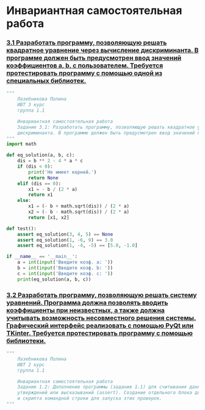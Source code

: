 # Инвариантная самостоятельная работа

### [3.1 Разработать программу, позволяющую решать квадратное уравнение через вычисление дискриминанта. В программе должен быть предусмотрен ввод значений коэффициентов a, b, c пользователем. Требуется протестировать программу с помощью одной из специальных библиотек.](https://replit.com/@PolinaLazebniko/sem6-Tema3-ISR-31#main.py)
```python
"""
    Лазебникова Полина 
    ИВТ 3 курс
    группа 1.1

    Инвариантная самостоятельная работа 
    Задание 3.1: Разработать программу, позволяющую решать квадратное уравнение через вычисление 
    дискриминанта. В программе должен быть предусмотрен ввод значений коэффициентов a, b, c пользователем. 
"""
import math

def eq_solution(a, b, c):
    dis = b ** 2 - 4 * a * c
    if (dis < 0):
        print('Не имеет корней.')
        return None
    elif (dis == 0):
        x1 = - b / (2 * a)
        return x1
    else:
        x1 = (- b + math.sqrt(dis)) / (2 * a)
        x2 = (- b - math.sqrt(dis)) / (2 * a)
        return [x1, x2]

def test():
    assert eq_solution(3, 4, 5) == None
    assert eq_solution(1, -6, 9) == 3.0
    assert eq_solution(1, -4, -5) == [5.0, -1.0]

if __name__ == '__main__':
    a = int(input('Введите коэф. а: '))
    b = int(input('Введите коэф. b: '))
    c = int(input('Введите коэф. c: '))
    print(eq_solution(a, b, c))
```
### [3.2 Разработать программу, позволяющую решать систему уравнений. Программа должна позволять вводить коэффициенты при неизвестных, а также должна учитывать возможность несовместного решения системы. Графический интерфейс реализовать с помощью PyQt или TKinter. Требуется протестировать программу с помощью библиотеки.](https://replit.com/@PolinaLazebniko/sem6-Tema3-ISR-32#main.py)
```python
"""
    Лазебникова Полина 
    ИВТ 2 курс
    группа 1.1

    Инвариантная самостоятельная работа 
    Задание 1.2: Дополнение программы (задание 1.1) для считывания данных проверкой 
    утверждений или высказываний (assert). Создание отдельного блока для такой проверки (с помощью __name__) 
    и скрипта командной строки для запуска этих проверок.
"""

```
